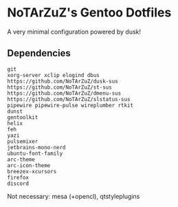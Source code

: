 # NoTArZuZ's Gentoo Dotfiles
A very minimal configuration powered by dusk!

## Dependencies
```
git
xorg-server xclip elogind dbus
https://github.com/NoTArZuZ/dusk-sus
https://github.com/NoTArZuZ/st-sus
https://github.com/NoTArZuZ/dmenu-sus
https://github.com/NoTArZuZ/slstatus-sus
pipewire pipewire-pulse wireplumber rtkit
dunst
gentoolkit
helix
feh
yazi
pulsemixer
jetbrains-mono-nerd
ubuntu-font-family
arc-theme
arc-icon-theme
breezex-xcursors
firefox
discord
```
Not necessary: mesa (+opencl), qtstyleplugins
